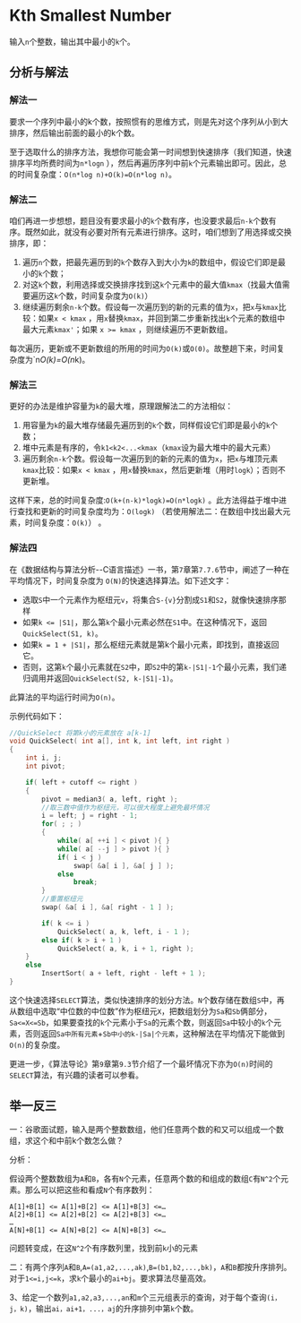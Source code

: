 # Kth Smallest Number

输入`n`个整数，输出其中最小的`k`个。

## 分析与解法

### 解法一

要求一个序列中最小的k个数，按照惯有的思维方式，则是先对这个序列从小到大排序，然后输出前面的最小的k个数。

至于选取什么的排序方法，我想你可能会第一时间想到快速排序（我们知道，快速排序平均所费时间为`n*logn` ），然后再遍历序列中前`k`个元素输出即可。因此，总的时间复杂度：`O(n*log n)+O(k)=O(n*log n)`。

### 解法二

咱们再进一步想想，题目没有要求最小的`k`个数有序，也没要求最后`n-k`个数有序。既然如此，就没有必要对所有元素进行排序。这时，咱们想到了用选择或交换排序，即：

1. 遍历`n`个数，把最先遍历到的`k`个数存入到大小为`k`的数组中，假设它们即是最小的`k`个数； 
2. 对这`k`个数，利用选择或交换排序找到这`k`个元素中的最大值`kmax`（找最大值需要遍历这`k`个数，时间复杂度为`O(k)`） 
3. 继续遍历剩余`n-k`个数。假设每一次遍历到的新的元素的值为`x`，把`x`与`kmax`比较：如果`x < kmax`  ，用`x`替换`kmax`，并回到第二步重新找出`k`个元素的数组中最大元素`kmax'`；如果  `x >= kmax`  ，则继续遍历不更新数组。

每次遍历，更新或不更新数组的所用的时间为`O(k)`或`O(0)`。故整趟下来，时间复杂度为`n*O(k)=O(n*k)。

### 解法三

更好的办法是维护容量为`k`的最大堆，原理跟解法二的方法相似：

1. 用容量为`k`的最大堆存储最先遍历到的`k`个数，同样假设它们即是最小的`k`个数；
2. 堆中元素是有序的，令`k1<k2<...<kmax`（`kmax`设为最大堆中的最大元素）
3. 遍历剩余`n-k`个数。假设每一次遍历到的新的元素的值为`x`，把`x`与堆顶元素`kmax`比较：如果`x < kmax`  ，用`x`替换`kmax`，然后更新堆（用时`logk`）；否则不更新堆。

这样下来，总的时间复杂度:`O(k+(n-k)*logk)=O(n*logk)`  。此方法得益于堆中进行查找和更新的时间复杂度均为：`O(logk)` （若使用解法二：在数组中找出最大元素，时间复杂度：`O(k)`）  。

### 解法四

在《数据结构与算法分析--C语言描述》一书，第`7`章第`7.7.6`节中，阐述了一种在平均情况下，时间复杂度为 `O(N)`的快速选择算法。如下述文字：

+ 选取`S`中一个元素作为枢纽元`v`，将集合`S-{v}`分割成`S1`和`S2`，就像快速排序那样
+ 如果`k <= |S1|`，那么第`k`个最小元素必然在`S1`中。在这种情况下，返回`QuickSelect(S1, k)`。
+ 如果`k = 1 + |S1|`，那么枢纽元素就是第k个最小元素，即找到，直接返回它。
+ 否则，这第`k`个最小元素就在`S2`中，即`S2`中的第`k-|S1|-1`个最小元素，我们递归调用并返回`QuickSelect(S2, k-|S1|-1)`。

此算法的平均运行时间为`O(n)`。

示例代码如下：

```cpp
//QuickSelect 将第k小的元素放在 a[k-1]  
void QuickSelect( int a[], int k, int left, int right )
{
    int i, j;
    int pivot;

    if( left + cutoff <= right )
    {
        pivot = median3( a, left, right );
        //取三数中值作为枢纽元，可以很大程度上避免最坏情况
        i = left; j = right - 1;
        for( ; ; )
        {
            while( a[ ++i ] < pivot ){ }
            while( a[ --j ] > pivot ){ }
            if( i < j )
                swap( &a[ i ], &a[ j ] );
            else
                break;
        }
        //重置枢纽元
        swap( &a[ i ], &a[ right - 1 ] );  

        if( k <= i )
            QuickSelect( a, k, left, i - 1 );
        else if( k > i + 1 )
            QuickSelect( a, k, i + 1, right );
    }
    else  
        InsertSort( a + left, right - left + 1 );
}
```

这个快速选择`SELECT`算法，类似快速排序的划分方法。`N`个数存储在数组`S`中，再从数组中选取“中位数的中位数”作为枢纽元`X`，把数组划分为`Sa`和`Sb`俩部分，`Sa<=X<=Sb`，如果要查找的`k`个元素小于`Sa`的元素个数，则返回`Sa`中较小的`k`个元素，否则返回`Sa中所有元素`+`Sb中小的k-|Sa|个元素`，这种解法在平均情况下能做到`O(n)`的复杂度。

更进一步，《算法导论》第`9`章第`9.3`节介绍了一个最坏情况下亦为`O(n)`时间的`SELECT`算法，有兴趣的读者可以参看。

## 举一反三

一：谷歌面试题，输入是两个整数数组，他们任意两个数的和又可以组成一个数组，求这个和中前k个数怎么做？

分析：

假设两个整数数组为`A`和`B`，各有`N`个元素，任意两个数的和组成的数组`C`有`N^2`个元素。那么可以把这些和看成`N`个有序数列：

    A[1]+B[1] <= A[1]+B[2] <= A[1]+B[3] <=…
    A[2]+B[1] <= A[2]+B[2] <= A[2]+B[3] <=…
    …
    A[N]+B[1] <= A[N]+B[2] <= A[N]+B[3] <=…
    
问题转变成，在这`N^2`个有序数列里，找到前`k`小的元素

二：有两个序列`A`和`B`,`A=(a1,a2,...,ak)`,`B=(b1,b2,...,bk)`，`A`和`B`都按升序排列。对于`1<=i,j<=k`，求`k`个最小的`ai+bj`。要求算法尽量高效。

3、给定一个数列`a1,a2,a3,...,an`和`m`个三元组表示的查询，对于每个查询`(i，j，k)`，输出`ai，ai+1，...，aj`的升序排列中第`k`个数。

